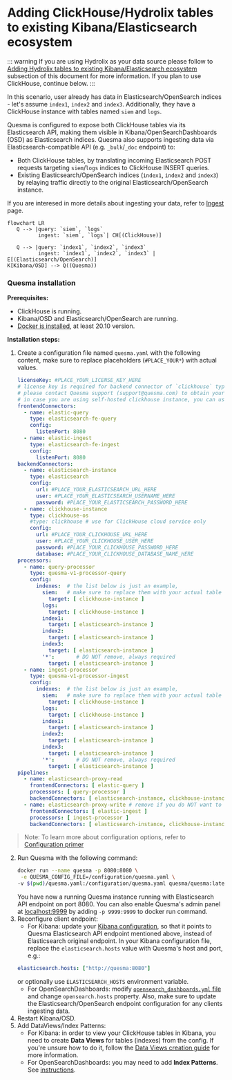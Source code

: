 # Adding ClickHouse/Hydrolix tables to existing Kibana/Elasticsearch ecosystem

::: warning
If you are using Hydrolix as your data source please follow to [Adding Hydrolix tables to existing Kibana/Elasticsearch ecosystem](./example-2-1-hydro-specific.md) subsection of this document for more information. If you plan to use ClickHouse, continue below.
:::

In this scenario, user already has data in Elasticsearch/OpenSearch indices - let's assume `index1`, `index2` and `index3`.
Additionally, they have a ClickHouse instance with tables named `siem` and `logs`.

Quesma is configured to expose both ClickHouse tables via its Elasticsearch API, making them visible in Kibana/OpenSearchDashboards (OSD) as Elasticsearch indices.
Quesma also supports ingesting data via Elasticsearch-compatible API (e.g. `_bulk`/`_doc` endpoint) to:
* Both ClickHouse tables, by translating incoming Elasticsearch POST requests targeting `siem`/`logs` indices to ClickHouse INSERT queries.
* Existing Elasticsearch/OpenSearch indices (`index1`, `index2` and `index3`) by relaying traffic directly to the original Elasticsearch/OpenSearch instance.

If you are interesed in more details about ingesting your data, refer to [Ingest](/ingest.md) page.

```mermaid
flowchart LR
   Q --> |query: `siem`, `logs`
          ingest: `siem`, `logs`| CH[(ClickHouse)]
   
   Q --> |query: `index1`, `index2`, `index3`
          ingest: `index1`, `index2`, `index3` | E[(Elasticsearch/OpenSearch)]
K[Kibana/OSD] --> Q((Quesma)) 
```

### Quesma installation

**Prerequisites:**
* ClickHouse is running.
* Kibana/OSD and Elasticsearch/OpenSearch are running.
* [Docker is installed](https://www.docker.com/get-started/), at least 20.10 version.

**Installation steps:**

1. Create a configuration file named `quesma.yaml` with the following content, make sure to replace placeholders (`#PLACE_YOUR*`) with actual values.
    ```yaml
    licenseKey: #PLACE_YOUR_LICENSE_KEY_HERE 
    # license key is required for backend connector of `clickhouse` type, 
    # please contact Quesma support (support@quesma.com) to obtain yours
    # in case you are using self-hosted clickhouse instance, you can use `clickhouse-os` backend connector and continue without the license key  
    frontendConnectors:
      - name: elastic-query
        type: elasticsearch-fe-query
        config:
          listenPort: 8080
      - name: elastic-ingest
        type: elasticsearch-fe-ingest
        config:
          listenPort: 8080
    backendConnectors:
      - name: elasticsearch-instance
        type: elasticsearch
        config:
          url: #PLACE_YOUR_ELASTICSEARCH_URL_HERE
          user: #PLACE_YOUR_ELASTICSEARCH_USERNAME_HERE
          password: #PLACE_YOUR_ELASTICSEARCH_PASSWORD_HERE
      - name: clickhouse-instance
        type: clickhouse-os
        #type: clickhouse # use for ClickHouse cloud service only
        config:
          url: #PLACE_YOUR_CLICKHOUSE_URL_HERE
          user: #PLACE_YOUR_CLICKHOUSE_USER_HERE
          password: #PLACE_YOUR_CLICKHOUSE_PASSWORD_HERE
          database: #PLACE_YOUR_CLICKHOUSE_DATABASE_NAME_HERE
    processors:
      - name: query-processor
        type: quesma-v1-processor-query
        config:
          indexes:  # the list below is just an example, 
            siem:   # make sure to replace them with your actual table or index names
              target: [ clickhouse-instance ]
            logs:
              target: [ clickhouse-instance ]
            index1:
              target: [ elasticsearch-instance ]
            index2:
              target: [ elasticsearch-instance ]
            index3:
              target: [ elasticsearch-instance ]
            '*':       # DO NOT remove, always required
              target: [ elasticsearch-instance ]     
      - name: ingest-processor
        type: quesma-v1-processor-ingest
        config:
          indexes:  # the list below is just an example, 
            siem:   # make sure to replace them with your actual table or index names
              target: [ clickhouse-instance ]
            logs:
              target: [ clickhouse-instance ]
            index1:
              target: [ elasticsearch-instance ]
            index2:
              target: [ elasticsearch-instance ]
            index3:
              target: [ elasticsearch-instance ]
            '*':       # DO NOT remove, always required
              target: [ elasticsearch-instance ]              
    pipelines:
      - name: elasticsearch-proxy-read
        frontendConnectors: [ elastic-query ]
        processors: [ query-processor ]
        backendConnectors: [ elasticsearch-instance, clickhouse-instance ]
      - name: elasticsearch-proxy-write # remove if you do NOT want to write data to Elasticsearch nor ClickHouse
        frontendConnectors: [ elastic-ingest ]
        processors: [ ingest-processor ]
        backendConnectors: [ elasticsearch-instance, clickhouse-instance ]
    ```
> Note: To learn more about configuration options, refer to [Configuration primer](/config-primer.md)
    
2. Run Quesma with the following command:
    ```bash
    docker run --name quesma -p 8080:8080 \
     -e QUESMA_CONFIG_FILE=/configuration/quesma.yaml \
    -v $(pwd)/quesma.yaml:/configuration/quesma.yaml quesma/quesma:latest 
    ```
   You have now a running Quesma instance running  with Elasticsearch API endpoint on port 8080. You can also enable Quesma's admin panel at [localhost:9999](http://localhost:9999/) by adding `-p 9999:9999` to docker run command.
3. Reconfigure client endpoint:
   * For Kibana: update your [Kibana configuration](https://www.elastic.co/guide/en/kibana/current/settings.html), so that it points to Quesma Elasticsearch API endpoint mentioned above, instead of Elasticsearch original endpoint. In your Kibana configuration file, replace the `elasticsearch.hosts` value with Quesma's host and port, e.g.:
    ```yaml
    elasticsearch.hosts: ["http://quesma:8080"]
    ```
   or optionally use `ELASTICSEARCH_HOSTS` environment variable.
   * For OpenSearchDashboards: modify [`opensearch_dashboards.yml` file](https://opensearch.org/docs/latest/install-and-configure/configuring-dashboards/) and change `opensearch.hosts` property.
   Also, make sure to update the Elasticsearch/OpenSearch endpoint configuration for any clients ingesting data.
4. Restart Kibana/OSD.
5. Add DataViews/Index Patterns:
   * For Kibana: in order to view your ClickHouse tables in Kibana, you need to create **Data Views** for tables (indexes) from the config. If you're unsure how to do it, follow the [Data Views creation guide](./adding-kibana-dataviews.md) for more information.
   * For OpenSearchDashboards: you may need to add **Index Patterns**. See [instructions](https://opensearch.org/docs/latest/dashboards/management/index-patterns/).
